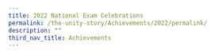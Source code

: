 ```yaml
---
title: 2022 National Exam Celebrations
permalink: /the-unity-story/Achievements/2022/permalink/
description: ""
third_nav_title: Achievements
---
```

